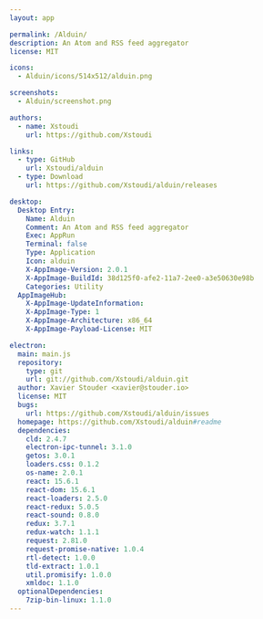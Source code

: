```yaml
---
layout: app

permalink: /Alduin/
description: An Atom and RSS feed aggregator
license: MIT

icons:
  - Alduin/icons/514x512/alduin.png

screenshots:
  - Alduin/screenshot.png

authors:
  - name: Xstoudi
    url: https://github.com/Xstoudi

links:
  - type: GitHub
    url: Xstoudi/alduin
  - type: Download
    url: https://github.com/Xstoudi/alduin/releases

desktop:
  Desktop Entry:
    Name: Alduin
    Comment: An Atom and RSS feed aggregator
    Exec: AppRun
    Terminal: false
    Type: Application
    Icon: alduin
    X-AppImage-Version: 2.0.1
    X-AppImage-BuildId: 38d125f0-afe2-11a7-2ee0-a3e50630e98b
    Categories: Utility
  AppImageHub:
    X-AppImage-UpdateInformation: 
    X-AppImage-Type: 1
    X-AppImage-Architecture: x86_64
    X-AppImage-Payload-License: MIT

electron:
  main: main.js
  repository:
    type: git
    url: git://github.com/Xstoudi/alduin.git
  author: Xavier Stouder <xavier@stouder.io>
  license: MIT
  bugs:
    url: https://github.com/Xstoudi/alduin/issues
  homepage: https://github.com/Xstoudi/alduin#readme
  dependencies:
    cld: 2.4.7
    electron-ipc-tunnel: 3.1.0
    getos: 3.0.1
    loaders.css: 0.1.2
    os-name: 2.0.1
    react: 15.6.1
    react-dom: 15.6.1
    react-loaders: 2.5.0
    react-redux: 5.0.5
    react-sound: 0.8.0
    redux: 3.7.1
    redux-watch: 1.1.1
    request: 2.81.0
    request-promise-native: 1.0.4
    rtl-detect: 1.0.0
    tld-extract: 1.0.1
    util.promisify: 1.0.0
    xmldoc: 1.1.0
  optionalDependencies:
    7zip-bin-linux: 1.1.0
---
```

